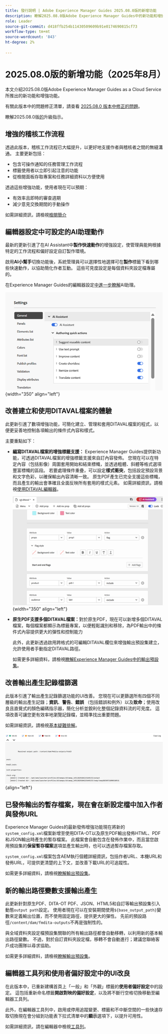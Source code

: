 ```yaml
---
title: 發行說明 | Adobe Experience Manager Guides 2025.08.0版的新增功能
description: 瞭解2025.08.0版Adobe Experience Manager Guides中的新功能和增強功能
role: Leader
source-git-commit: d418ffb254b11430509609b91e0174690815cf73
workflow-type: tm+mt
source-wordcount: '843'
ht-degree: 2%

---
```


# 2025.08.0版的新增功能（2025年8月）

本文介紹2025.08.0版Adobe Experience Manager Guides as a Cloud Service所推出的新功能和增強功能。

有關此版本中的問題修正清單，請查看 [2025.08.0 版本中修正的問題](fixed-issues-2025-08-0.md)。

瞭解2025.08.0版[的](../release-info/upgrade-instructions-2025-08-0.md)升級指示。


## 增強的稽核工作流程

透過此版本，稽核工作流程已大幅提升，以更好地支援作者與稽核者之間的無縫溝通。 主要更新包括：

- 包含可操作通知的任務管理工作流程
- 標籤使用者以立即引起注意的功能
- 從檢閱面板存取專案和任務詳細資料以方便使用

透過這些增強功能，使用者現在可以預期：

- 有效率且即時的審查週期
- 減少意見交換期間的手動操作

如需詳細資訊，請檢視[檢閱簡介](../user-guide/review.md)

## 編輯器設定中可設定的AI助理動作

最新的更新引進了在AI Assistant中&#x200B;**製作快速動作**&#x200B;的增強設定，使管理員能夠根據特定的工作流程和偏好設定自訂製作環境。

啟用&#x200B;**AI小幫手**&#x200B;切換功能後，系統管理員可以選擇性地選擇可在&#x200B;**製作**&#x200B;標籤下看到哪些快速動作，以協助簡化作者互動。 這些可見度設定是每個資料夾設定檔專屬的。

在Experience Manager Guides的編輯器設定[中進一步瞭解](../user-guide/web-editor-settings.md#general)AI助理。

![](assets/authoring-quick-actions.png){width="350" align="left"}


## 改善建立和使用DITAVAL檔案的體驗

此更新引進了數項增強功能，可簡化建立、管理和套用DITAVAL檔案的程式，以便更妥善地控制各項輸出的條件式內容和樣式。

主要重點如下：

- **編寫DITAVAL檔案的增強標籤支援：** Experience Manager Guides提供新功能，可透過DITAVAL檔案的增強標籤支援來自訂內容發佈。 您現在可以在特定內容（包括影像）周圍套用開始和結束標幟，並透過粗體、斜體等格式選項豐富標幟的區段。 若要處理條件重疊，可以設定&#x200B;**樣式衝突**，包括設定預設背景和文字色彩，以確保輸出內容清晰一致。 原生PDF產生已完全支援這些標幟，而且產生的輸出會準確且全面反映所有套用的樣式元素。
如需詳細資訊，請檢視[使用DITAVAL編輯器](../user-guide/ditaval-editor.md)。

  ![](assets/ditaval-flag-style-new.png){width="350" align="left"}

- **原生PDF支援多個DITAVAL檔案：**&#x200B;對於原生PDF，現在可以新增多個DITAVAL檔案，每個檔案都顯示為標籤專案，以便輕鬆識別和移除，為PDF輸出中的條件式內容提供更大的彈性和控制能力

  此外，此更新透過啟用跨格式的可編輯DITAVAL欄位來增強輸出預設集建立，允許使用者手動指定DITAVAL路徑。

  如需更多詳細資料，請檢視[瞭解Experience Manager Guides中的輸出預設集](../user-guide/generate-output-understand-presets.md)。

## 改善輸出產生記錄檔篩選

此版本引進了輸出產生記錄篩選功能的UI改善。 您現在可以更篩選所有四個不同層級的輸出產生記錄；**資訊**、**警告**、**錯誤** （包括錯誤和例外）以及&#x200B;**致命**；使用改良且直覺式的顏色編碼指示器，簡化分析並銳利化整個記錄資料流的可見度。 這項改善可讓您更有效率地瀏覽記錄檔，並精準找出重要問題。

如需詳細資訊，請檢視[基本疑難排解](../user-guide/generate-output-basic-troubleshooting.md)。

![](./assets/log-file-new.png){align="left"}


## 已發佈輸出的暫存檔案，現在會在新設定檔中加入作者與發佈URL

Experience Manager Guides的最新發佈增強功能現在將新的`system_config.xml`檔案新增至使用DITA-OT以及原生PDF輸出發佈HTML、PDF和JSON輸出時產生的暫存檔案。 此檔案會自動包含在發佈作業中，而且當您啟用預設集的&#x200B;**保留暫存檔案**&#x200B;選項並產生輸出時，也可以透過暫存檔案存取。

`system_config.xml`檔案包含AEM執行個體詳細資訊，包括作者URL、本機URL和發佈URL，可提供更清楚的上下文，並改善下載URL的可追蹤性。

如需更多詳細資料，請檢視[瞭解輸出預設集](../user-guide/generate-output-understand-presets.md)。

## 新的輸出路徑變數支援輸出產生

此更新針對原生PDF、DITA-OT PDF、JSON、HTML5和自訂等輸出預設集引入動態`output path`設定。 使用者現在可以在安裝期間使用`${base_output_path}`變數來定義輸出位置，而不使用固定路徑，提供更大的彈性。 先前的預設路徑`/content/dam/fmdita-outputs`不再是強制性的。

與全域資料夾設定檔預設集關聯的所有輸出路徑都會自動移轉，以利用新的基本輸出路徑變數。 不過，對於自訂資料夾設定檔，移轉不會自動進行；建議您聯絡客戶成功團隊以尋求協助。

如需更多詳細資料，請檢視[瞭解輸出預設集](../user-guide/generate-output-understand-presets.md)。

## 編輯器工具列和使用者偏好設定中的UI改良

在此版本中，已重新建構首頁上「一般」和「外觀」標籤的&#x200B;**使用者偏好設定**&#x200B;中的設定。 這包括重新命名標籤&#x200B;**開啟對映的偏好設定**，以及將不斷行空格切換移動至編輯器工具列。

此外，在編輯器工具列中，啟用或停用追蹤變更、標籤和不中斷空間的一些快速存取切換現在會分組到功能表下拉式清單中的&#x200B;**顯示**&#x200B;選項下，以提升可用性。

如需詳細資訊，請在編輯器中檢視[工具列](../user-guide/web-editor-toolbar.md#menu-dropdown)。






